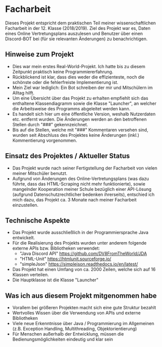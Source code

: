 # Facharbeit
Dieses Projekt entspricht dem praktischen Teil meiner wissenschaftlichen Facharbeit in der 12. Klasse (2018/2019). Ziel des Projekt war es, Daten eines Online Vertretungsplans auszulesen und Benutzer über einen Discord-BOT bei (für sie relevanten Änderungen) zu benachrichtigen.

## Hinweise zum Projekt
- Dies war mein erstes Real-World-Projekt. Ich hatte bis zu diesem Zeitpunkt praktisch keine Programmiererfahrung.
- Rückblickend ist klar, dass dies weder die effizienteste, noch die schönste oder die fehlerfreiste Implementierung ist.
- Mein Ziel war lediglich: Ein Bot schreiben der mir und Mitschülern im Alltag hilft. 
- Um eine Übersicht über das Projekt zu erhalten empfiehlt sich das enthaltene Klassendiagramm sowie die Klasse "Launcher", an welcher die Arbeitsweise des Programms abgeleitet werden kann.
- Es handelt sich hier um eine öffentliche Version, weshalb Nutzerdaten etc. entfernt wurden. Die Änderungen werden an den betroffenen Stellen durch "###" gekennzeichnet.
- Bis auf die Stellen, welche mit "###" Kommentaren versehen sind, wurden seit Abschluss des Projektes keine Änderungen (inkl.) Kommentierung vorgenommen.

## Einsatz des Projektes / Aktueller Status
- Das Projekt wurde nach seiner Fertigstellung der Facharbeit von vielen meiner Mitschüler benutzt. 
- Aufgrund von Änderungen des Online-Vertretungsplans (was dazu führte, dass das HTML-Scraping nicht mehr funktionierte), sowie mangelnder Kooperation meiner Schule bezüglich einer API-Lösung (aufgrund Datenschutzrechtlicher bedenken ihrerseits), entschied ich mich dazu, das Projekt ca. 3 Monate nach meiner Facharbeit einzustellen.

## Technische Aspekte
- Das Projekt wurde ausschließlich in der Programmiersprache Java entwickelt.
- Für die Realisierung des Projekts wurden unter anderem folgende externe APIs bzw. Bibliotheken verwendet:
  - "Java Discord API" https://github.com/DV8FromTheWorld/JDA 
  - "HTML-Unit"  https://htmlunit.sourceforge.io/
  - "simpleJson" https://simplejson.readthedocs.io/en/latest/ 
- Das Projekt hat einen Umfang von ca. 2000 Zeilen, welche sich auf 16 Klassen verteilen.
- Die Hauptklasse ist die Klasse "Launcher"

## Was ich aus diesem Projekt mitgenommen habe
- Vorallem bei größeren Projekten macht sich eine gute Struktur bezahlt
- Wertvolles Wissen über die Verwendung von APIs und externe Bibliotheken
- Viele neue Erkenntnisse über Java / Programmierung im Allgemeinen (z.B. Exception Handling, Multithreading, Objektorientierung)  
- Für Menschen außerhalb der Entwicklung, müssen die Bedienungsmöglichkeiten eindeutig und klar sein

